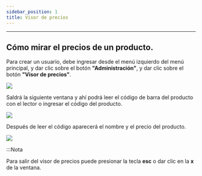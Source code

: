 ```yaml
---
sidebar_position: 1
title: Visor de precios
---
```


---

## Cómo mirar el precios de un producto.

Para crear un usuario, debe ingresar desde el menú izquierdo del menú principal, y dar clic sobre el botón **"Administración"**, y dar clic sobre el botón **"Visor de precios"**.

![](/img/herramientas/visorPrecios/menu_principal_visor.png)

Saldrá la siguiente ventana y ahí podrá leer el código de barra del producto con el lector o ingresar el código del producto.

![](/img/herramientas/visorPrecios/visor_precios.png)

Después de leer el código aparecerá el nombre y el precio del producto.

![](/img/herramientas/visorPrecios/descripcion_producto.png)

:::Nota

Para salir del visor de precios puede presionar la tecla **esc** o dar clic en la **x** de la ventana.
